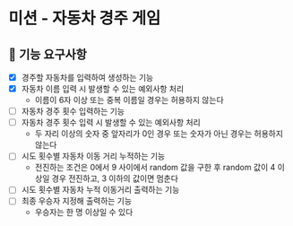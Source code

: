 # 미션 - 자동차 경주 게임

## 🚀 기능 요구사항
- [X] 경주할 자동차를 입력하여 생성하는 기능
- [X] 자동차 이름 입력 시 발생할 수 있는 예외사항 처리
    - 이름이 6자 이상 또는 중복 이름일 경우는 허용하지 않는다
- [ ] 자동차 경주 횟수 입력하는 기능
- [ ] 자동차 경주 횟수 입력 시 발생할 수 있는 예외사항 처리
    - 두 자리 이상의 숫자 중 앞자리가 0인 경우 또는 숫자가 아닌 경우는 허용하지 않는다
- [ ] 시도 횟수별 자동차 이동 거리 누적하는 기능
    - 전진하는 조건은 0에서 9 사이에서 random 값을 구한 후 random 값이 4 이상일 경우 전진하고, 3 이하의 값이면 멈춘다
- [ ] 시도 횟수별 자동차 누적 이동거리 출력하는 기능
- [ ] 최종 우승자 지정해 출력하는 기능
    - 우승자는 한 명 이상일 수 있다